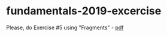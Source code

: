 # fundamentals-2019-excercise

Please, do Exercise #5 using "Fragments" - [pdf](https://github.com/android-academy-minsk/fundamentals-2019-excercise/blob/ex-5-fragments/Android%20Academy%20Fundamentals%20%235%20-%20Fragments.pdf)
